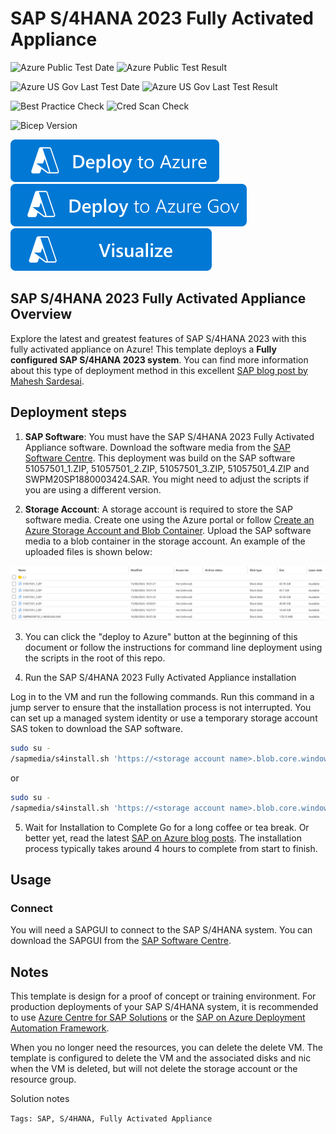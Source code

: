 # SAP S/4HANA 2023 Fully Activated Appliance

![Azure Public Test Date](https://azurequickstartsservice.blob.core.windows.net/badges/application-workloads/sap/sap-2-tier-s4hana-fully-activated-appliance/PublicLastTestDate.svg)
![Azure Public Test Result](https://azurequickstartsservice.blob.core.windows.net/badges/application-workloads/sap/sap-2-tier-s4hana-fully-activated-appliance/PublicDeployment.svg)

![Azure US Gov Last Test Date](https://azurequickstartsservice.blob.core.windows.net/badges/application-workloads/sap/sap-2-tier-s4hana-fully-activated-appliance/FairfaxLastTestDate.svg)
![Azure US Gov Last Test Result](https://azurequickstartsservice.blob.core.windows.net/badges/application-workloads/sap/sap-2-tier-s4hana-fully-activated-appliance/FairfaxDeployment.svg)

![Best Practice Check](https://azurequickstartsservice.blob.core.windows.net/badges/application-workloads/sap/sap-2-tier-s4hana-fully-activated-appliance/BestPracticeResult.svg)
![Cred Scan Check](https://azurequickstartsservice.blob.core.windows.net/badges/application-workloads/sap/sap-2-tier-s4hana-fully-activated-appliance/CredScanResult.svg)

![Bicep Version](https://azurequickstartsservice.blob.core.windows.net/badges/application-workloads/sap/sap-2-tier-s4hana-fully-activated-appliance/BicepVersion.svg)

[![Deploy To Azure](https://raw.githubusercontent.com/Azure/azure-quickstart-templates/master/1-CONTRIBUTION-GUIDE/images/deploytoazure.svg?sanitize=true)](https://portal.azure.com/#create/Microsoft.Template/uri/https%3A%2F%2Fraw.githubusercontent.com%2FAzure%2Fazure-quickstart-templates%2Fmaster%2Fpath-to-sample%2Fazuredeploy.json)
[![Deploy To Azure US Gov](https://raw.githubusercontent.com/Azure/azure-quickstart-templates/master/1-CONTRIBUTION-GUIDE/images/deploytoazuregov.svg?sanitize=true)](https://portal.azure.us/#create/Microsoft.Template/uri/https%3A%2F%2Fraw.githubusercontent.com%2FAzure%2Fazure-quickstart-templates%2Fmaster%2Fpath-to-sample%2Fazuredeploy.json)
[![Visualize](https://raw.githubusercontent.com/Azure/azure-quickstart-templates/master/1-CONTRIBUTION-GUIDE/images/visualizebutton.svg?sanitize=true)](http://armviz.io/#/?load=https%3A%2F%2Fraw.githubusercontent.com%2FAzure%2Fazure-quickstart-templates%2Fmaster%2Fpath-to-sample%2Fazuredeploy.json)

## SAP S/4HANA 2023 Fully Activated Appliance Overview 

Explore the latest and greatest features of SAP S/4HANA 2023 with this fully activated appliance on Azure! This template deploys a **Fully configured SAP S/4HANA 2023 system**. You can find more information about this type of deployment method in this excellent [SAP blog post by Mahesh Sardesai](https://community.sap.com/t5/enterprise-resource-planning-blogs-by-sap/s-4hana-2022-fps1-fully-activated-appliance-standard-installation/ba-p/13547947). 

## Deployment steps

1. **SAP Software**: You must have the SAP S/4HANA 2023 Fully Activated Appliance software. Download the software media from the [SAP Software Centre](https://me.sap.com/softwarecenter). This deployment was build on the SAP software 51057501_1.ZIP, 51057501_2.ZIP, 51057501_3.ZIP, 51057501_4.ZIP and SWPM20SP1880003424.SAR. You might need to adjust the scripts if you are using a different version. 

2. **Storage Account**: A storage account is required to store the SAP software media. Create one using the Azure portal or follow [Create an Azure Storage Account and Blob Container](https://docs.microsoft.com/azure/storage/blobs/storage-quickstart-blobs-portal). Upload the SAP software media to a blob container in the storage account. An example of the uploaded files is shown below:

<img src="./images/container.png">

3. You can click the "deploy to Azure" button at the beginning of this document or follow the instructions for command line deployment using the scripts in the root of this repo.

4. Run the SAP S/4HANA 2023 Fully Activated Appliance installation 

Log in to the VM and run the following commands. Run this command in a jump server to ensure that the installation process is not interrupted. You can set up a managed system identity or use a temporary storage account SAS token to download the SAP software.  

```bash
sudo su -
/sapmedia/s4install.sh 'https://<storage account name>.blob.core.windows.net/<container name>/' 'SAS Token' 
```

or 

```bash
sudo su -
/sapmedia/s4install.sh 'https://<storage account name>.blob.core.windows.net/<container name>/'
```

5. Wait for Installation to Complete 
Go for a long coffee or tea break. Or better yet, read the latest [SAP on Azure blog posts](https://techcommunity.microsoft.com/t5/sap-on-microsoft/ct-p/SAPonMicrosoft). The installation process typically takes around 4 hours to complete from start to finish.

## Usage

### Connect

You will need a SAPGUI to connect to the SAP S/4HANA system. You can download the SAPGUI from the [SAP Software Centre](https://me.sap.com/softwarecenter).

## Notes
This template is design for a proof of concept or training environment. For production deployments of your SAP S/4HANA system, it is recommended to use [Azure Centre for SAP Solutions](https://learn.microsoft.com/en-us/azure/sap/center-sap-solutions/overview) or the [SAP on Azure Deployment Automation Framework](https://learn.microsoft.com/en-us/azure/sap/center-sap-solutions/overview).

When you no longer need the resources, you can delete the delete VM. The template is configured to delete the VM and the associated disks and nic when the VM is deleted, but will not delete the storage account or the resource group. 

Solution notes

`Tags: SAP, S/4HANA, Fully Activated Appliance`

